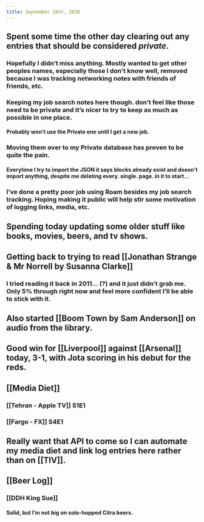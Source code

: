 ```yaml
---
title: September 28th, 2020
---
```


## Spent some time the other day clearing out any entries that should be considered _private_.
### Hopefully I didn’t miss anything. Mostly wanted to get other peoples names, especially those I don’t know well, removed because I was tracking networking notes with friends of friends, etc. 

### Keeping my job search notes here though. don’t feel like those need to be private and it’s nicer to try to keep as much as possible in one place. 
#### Probably won’t use the Private one until I get a new job. 

### Moving them over to my Private database has proven to be quite the pain.
#### Everytime I try to import the JSON it says blocks already exist and doesn't import anything, despite me deleting every. single. page. in it to start...

### I’ve done a pretty poor job using Roam besides my job search tracking. Hoping making it public will help stir some motivation of logging links, media, etc. 

## Spending today updating some older stuff like books, movies, beers, and tv shows.

## Getting back to trying to read [[Jonathan Strange & Mr Norrell by Susanna Clarke]]
### I tried reading it back in 2011... (?) and it just didn’t grab me. Only 5% through right now and feel more confident I’ll be able to stick with it. 

## Also started [[Boom Town by Sam Anderson]] on audio from the library.

## Good win for [[Liverpool]] against [[Arsenal]] today, 3-1, with Jota scoring in his debut for the reds.

## [[Media Diet]]
### [[Tehran - Apple TV]] S1E1

### [[Fargo - FX]] S4E1

## Really want that API to come so I can automate my media diet and link log entries here rather than on [[TIV]]. 

## [[Beer Log]]
### [[DDH King Sue]]
#### Solid, but I’m not big on solo-hopped Citra beers.
